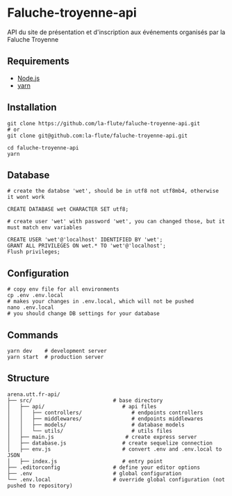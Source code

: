 # Faluche-troyenne-api

API du site de présentation et d'inscription aux événements organisés par la Faluche Troyenne

## Requirements

* [Node.js](https://nodejs.org/)
* [yarn](https://yarnpkg.com/)

## Installation

```
git clone https://github.com/la-flute/faluche-troyenne-api.git
# or
git clone git@github.com:la-flute/faluche-troyenne-api.git

cd faluche-troyenne-api
yarn
```

## Database

```
# create the databse 'wet', should be in utf8 not utf8mb4, otherwise it wont work

CREATE DATABASE wet CHARACTER SET utf8;

# create user 'wet' with password 'wet', you can changed those, but it must match env variables

CREATE USER 'wet'@'localhost' IDENTIFIED BY 'wet';
GRANT ALL PRIVILEGES ON wet.* TO 'wet'@'localhost';
Flush privileges;
```

## Configuration

```
# copy env file for all environments
cp .env .env.local
# makes your changes in .env.local, which will not be pushed
nano .env.local
# you should change DB settings for your database
```


## Commands

```
yarn dev    # development server
yarn start  # production server
```

## Structure

```
arena.utt.fr-api/
├── src/                          # base directory
│   ├── api/                         # api files
│   │   ├── controllers/                # endpoints controllers
│   │   ├── middlewares/                # endpoints middlewares
│   │   ├── models/                     # database models
│   │   └── utils/                      # utils files
│   ├── main.js                       # create express server
│   ├── database.js                  # create sequelize connection
│   ├── env.js                       # convert .env and .env.local to JSON
│   ├── index.js                     # entry point
├── .editorconfig                 # define your editor options
├── .env                          # global configuration
└── .env.local                    # override global configuration (not pushed to repository)
```
